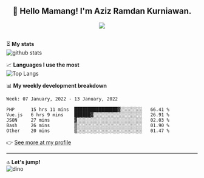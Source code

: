 <h2 align="center">👋 Hello Mamang! I'm Aziz Ramdan Kurniawan.</h2>  
<p align="center">
  <img src="https://komarev.com/ghpvc/?username=azizramdan"> <br><br>
</p>
    
⏳ **My stats**  
![github stats](https://github-readme-stats.vercel.app/api?username=azizramdan&show_icons=true&count_private=true&title_color=000&hide_border=true&hide_title=true)  

📈 **Languages I use the most**  
![Top Langs](https://github-readme-stats.vercel.app/api/top-langs/?username=azizramdan&layout=compact&langs_count=6&hide=tsql&hide_border=true&hide_title=true&exclude_repo=Futsal-Go,Futsal-Go-Admin,Sistem-Informasi-Sensus-Harian-Rawat-Inap)  

📊 **My weekly development breakdown**
<!--START_SECTION:waka-->
```text
Week: 07 January, 2022 - 13 January, 2022

PHP      15 hrs 11 mins  ████████████████▓░░░░░░░░   66.41 % 
Vue.js   6 hrs 9 mins    ██████▓░░░░░░░░░░░░░░░░░░   26.91 % 
JSON     27 mins         ▓░░░░░░░░░░░░░░░░░░░░░░░░   02.03 % 
Bash     26 mins         ▒░░░░░░░░░░░░░░░░░░░░░░░░   01.90 % 
Other    20 mins         ▒░░░░░░░░░░░░░░░░░░░░░░░░   01.47 % 
```
<!--END_SECTION:waka-->
👉 [See more at my profile](https://wakatime.com/@azizramdan)
***
🔝 **Let's jump!**  
![dino](https://raw.githubusercontent.com/azizramdan/azizramdan/master/dino.gif)  

